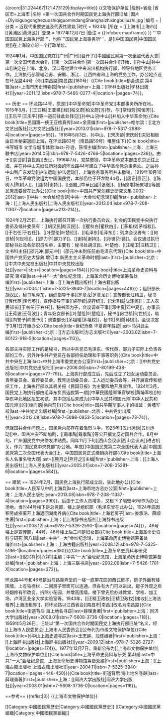 {{coord|31.224467|121.473129|display=title}}
{{文物保护单位
|级别=省级
|省区市=上海市
|名称 =第一次国共合作时期国民党上海执行部旧址
|图片 =DiyiciguogonghezuoshiqiguomindangShanghaizhixingbujiuzhi.jpg
|编号 = 
|分类 = 近现代重要史迹及代表性建筑
|时代 = 1924年
|所在 = [[上海市|上海市]][[黄浦区|黄浦区]]
|登录 = 1977年12月7日
|备注 = {{Infobox mapframe}}
}}
'''中国国民党上海执行部'''，也称'''国民党上海事务所'''<ref name=hj />，是[[中国国民党|中国国民党]]在上海设立的一个行政单位。

1924年1月，中国国民党在[[广州|广州]]召开了[[中國國民黨第一次全國代表大會|第一次全国代表大会]]，[[第一次国共合作|第一次国共合作]]开始，[[孙中山|孙中山]]决定在上海、北京、汉口等地建立中央派出机构执行部，领导各地区党务工作，上海执行部管辖江苏、安徽、浙江、江西四省和上海的党务工作，办公地点设在环龙路44号（今[[南昌路|南昌路]]180号）<ref name=hj>{{Cite book|title=都会遗踪 第4辑|last=上海市历史博物馆|first=|publisher=上海：[[学林出版社|学林出版社]]|year=2011.12|isbn=978-7-5486-0277-4|location=|pages=74}}</ref>。

== 历史 ==
环龙路44号，原是[[中华革命党|中华革命党]]本部事务所所在地。1915年8月，[[王亚樵|王亚樵]]经[[柏文蔚|柏文蔚]]引荐，与[[常恒芳|常恒芳]]、[[王乐平|王乐平]]等一道前往此处拜见[[孙中山|孙中山]]并加入中华革命党<ref>{{Cite book|title=民国第一侠王亚樵真传|last=余音编|first=|publisher=哈尔滨：[[北方文艺出版社|北方文艺出版社]]|year=2013.01|isbn=978-7-5317-2988-4|location=|pages=55}}</ref>。1916年5月3日，孙中山、[[宋庆龄|宋庆龄]]夫妇相继由日本秘密返回上海，在环龙路63号（南昌路59号）租屋住下<ref>{{Cite book|title=书写城市 文学与城市体验|last=孙逊，陈恒主编|first=|publisher=上海：上海三联书店|year=2014.05|isbn=978-7-5426-4766-5|location=|pages=236}}</ref>。由于[[袁世凯|袁世凯]]去世，1916年7月，党禁撤销，中华革命党本部由东京迁往上海，并在孙中山夫妇住所对面的环龙路44号建立了中华革命党总事务处。之后孙中山到广东发动[[护法运动|护法运动]]，上海党务事务所并未撤销。1919年10月10日，中华革命党改组为中国国民党，本部仍位于环龙路44号，[[居正|居正]]、[[陈树人|陈树人]]、[[謝持|谢持]]、[[張繼_(中華民國)|张继]]、[[杨庶堪|杨庶堪]]等国民党政要曾在此办公<ref>{{Cite book|title=中国共产党创建史研究文集 2002-2012|last=[[中共一大会址纪念馆|中共一大会址纪念馆]]编|first=|publisher=上海：[[上海人民出版社|上海人民出版社]]|year=2013.04|isbn=978-7-208-11307-7|location=|pages=213-214}}</ref>。

1924年2月25日，上海执行部召开第一次执行委员会议，到会的国民党中央执行委员及候补委员有：[[胡汉民|胡汉民]]、[[瞿秋白|瞿秋白]]、[[茅祖权|茅祖权]]、[[于右任|于右任]]、[[叶楚伦|叶楚伦]]、[[毛泽东|毛泽东]]；列席会议者有：[[何世桢|何世桢]]、[[邵力子|邵力子]]、[[谢持|谢持]]、[[孙镜|孙镜]]。会议通过执行部秘书处及各部职员名单，主要有：秘书处胡汉民、叶楚伧、[[汪精卫|汪精卫]]；文书科主任[[邵元冲|邵元冲]]（邵元冲未到任前由毛泽东代理<ref>{{Cite book|title=中国共产党历史大辞典 增订本 新民主主义革命时期|last=|first=|publisher=北京：[[中共中央党校出版社|中共中央党校出版社]]|year=|isbn=|location=|pages=184}}</ref><ref>{{Cite book|title=上海革命史资料与研究 第4辑|last=中共“一大”会址纪念馆，上海革命历史博物馆筹备处编|first=|publisher=上海：[[上海古籍出版社|上海古籍出版社]]|year=2004.11|isbn=7-5325-3940-7|location=|pages=448}}</ref>）；组织部长胡汉民，秘书毛泽东，组织指导干事[[罗章龙|罗章龙]]；宣传部长汪精卫，秘书[[恽代英|恽代英]]，宣传指导干事[[施存统|施存统]]、[[沈泽民|沈泽民]]；工人农民部长[[于右任|于右任]]，秘书邵力子，会议调查干事[[邓中夏|邓中夏]]，办事员[[王荷波|王荷波]]；青年妇女部长[[叶楚伧|叶楚伧]]，秘书[[何世桢|何世桢]]，助理[[向警予|向警予]]；调查部长[[茅祖權|茅祖权]]，秘书[[孫鏡|孙镜]]。会议决定于3月1日开始办公<ref>{{Cite book|title=世纪沧桑 华夏百年胜迹|last=马洪武主编|first=|publisher=北京：[[方志出版社|方志出版社]]|year=2003.02|isbn=7-80122-918-5|location=|pages=113}}</ref>。

各部主持实际工作的是秘书，所以中共党员毛泽东、恽代英、邵力子实际上负责各部的工作，另外许多共产党员在各部担任助理和干事等职务<ref>{{Cite book|title=中共中央在上海|last=中共上海市委党史办公室|first=|publisher=北京：[[中共党史出版社|中共党史出版社]]|year=2006.06|isbn=7-80199-438-8|location=|pages=77-79}}</ref>。上海执行部成立后，先后成立了妇女运动委员会、青年委员会、宣传委员会、教育运动委员会、工人运动委员会等，并开展宣传和组织工作，上海执行部以其机关报《民国日报》为主要阵地开展宣传。1924年3月，国民党上海执行部由毛泽东负责选拔第一期[[中華民國陸軍軍官學校|黄埔军校]]的华东华北地区招生初试，其中包括后来成为[[中华人民共和国元帅|中华人民共和国元帅]]的[[徐向前|徐向前]]<ref>{{Cite book|title=国共早期军事人才的摇篮：黄埔军校|last=中共党史出版社编|first=|publisher=北京：中共党史出版社|year=2012.08|isbn=978-7-5098-0853-5|location=|pages=73-74}}</ref>。

但就国共合作问题上，国民党内部存在着激烈斗争。1925年[[五卅运动|五卅运动]]中，国共冲突不断加剧，[[戴季陶|戴季陶]]等公开撰文反对国共合作。8月中旬，广州国民党中央停发津贴费。同年11月下旬[[西山会议派|西山会议派]]进占机关，作为“国民党中央党部”办公地。年底[[中国国民党第二次全国代表大会|中国国民党第二次全国代表大会]]上，中国国民党正式撤销执行部<ref>{{Cite book|title=上海名人名事名物大观|last=[[熊月之|熊月之]]主编|first=|publisher=上海：[[上海人民出版社|上海人民出版社]]|year=2005.01|isbn=7-208-05281-6|location=|pages=584}}</ref>。

== 建筑 ==
1924年2月，国民党上海执行部成立后，驻此地办公<ref>{{Cite book|title=人民军队中的上海兵|last=上海市地方志办公室|first=|publisher=上海：上海人民出版社|year=2013.08|isbn=978-7-208-11337-4|location=|pages=390}}</ref>。后由于工作人员增多，又租下了隔壁46号作为办公场地。当时44号楼下是总务部，楼上是组织部（毛泽东曾在此办公，1924年底因积劳成疾离开上海返回湖南养病<ref>{{Cite book|title=上海老房子|last=娄承浩、薛顺生著|first=|publisher=上海：[[上海辞书出版社|上海辞书出版社]]|year=2008.12|isbn=978-7-5326-2590-1|location=|pages=74}}</ref>），46号楼上是宣传部，44号、46号楼上后二间是妇女部<ref>{{Cite book|title=上海革命史资料与研究 第八辑|last=中共“一大”会址纪念馆，上海革命历史博物馆筹备处编|first=|publisher=上海：上海古籍出版社|year=2008.12|isbn=978-7-5325-5136-1|location=|pages=380}}</ref><ref>{{Cite book|title=上海革命史资料与研究 2|last=[[倪兴祥|倪兴祥]]主编；中共“一大”会址纪念馆，上海革命历史博物馆筹备处编|first=|publisher=上海：上海三联书店|year=2002.09|isbn=7-5426-1701-X|location=|pages=373}}</ref>。

环龙路44号和46号是沿马路靠弄堂的一楼一底带花园的西式房子，房子外面有矮围墙，上有铁栅栏，二间房子里面可以连通，但各有大门可以进出。房子外观之后经翻修有所改变，拆除小花园，并增高围墙。楼下曾先后办过教堂、学校、加工场、卢湾区业余大学实验室等。1943年，[[汪精卫政权|汪精卫政权]]接收[[上海法租界|上海法租界]]，将环龙路以江西省会[[南昌市|南昌]]改名为南昌路<ref>{{Cite book|title=街道背后 海上地名寻踪|last=薛理勇著|first=|publisher=上海：同济大学出版社|year=2008.01|isbn=7-5608-3736-0|location=|pages=118}}</ref>。1959年5月26日，旧址以“第一次国共合作时期国民党上海执行部旧址”名义，经[[上海市人民委员会|上海市人民委员会]]公布列为市级文物保护单位<ref>{{Cite book|title=孙中山上海史迹寻踪|last=王志鲜、段炼编著|first=|publisher=上海：[[上海辞书出版社|上海辞书出版社]]|year=2009.12|isbn=978-7-5326-2727-1|location=|pages=174}}</ref>。1977年12月7日，重新公布为[[上海市文物保护单位|上海市文物保护单位]]<ref>{{Cite book|title=上海革命史资料与研究 第4辑|last=中共“一大”会址纪念馆，上海革命历史博物馆筹备处编|first=|publisher=上海：[[上海古籍出版社|上海古籍出版社]]|year=2004.11|isbn=7-5325-3940-7|location=|pages=448-450}}</ref><ref>{{Cite book|title=街道背后 海上地名寻踪|last=薛理勇著|first=|publisher=上海：[[同济大学出版社|同济大学出版社]]|year=2008.01|isbn=7-5608-3736-0|location=|pages=116}}</ref>。

==参考==
{{reflist|3}}
{{上海市文物保护单位}}

[[Category:中國國民黨歷史|Category:中國國民黨歷史]]
[[Category:中國國民黨組織|Category:中國國民黨組織]]
